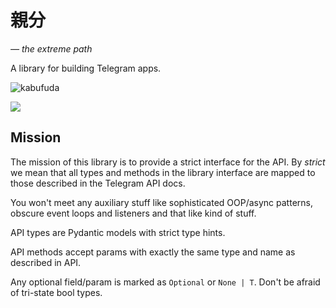 # 親分

_— the extreme path_

A library for building Telegram apps.

![kabufuda](https://upload.wikimedia.org/wikipedia/commons/c/cc/Kabufuda_-_01.jpg)

![](https://github.com/tgrx/oyabun/actions/workflows/development.yaml/badge.svg?branch=main)

## Mission

The mission of this library is to provide a strict interface for the API.
By *strict* we mean that all types and methods in the library interface
are mapped to those described in the Telegram API docs.

You won't meet any auxiliary stuff like sophisticated OOP/async patterns,
obscure event loops and listeners and that like kind of stuff.

API types are Pydantic models with strict type hints.

API methods accept params with exactly the same type and name as described in API.

Any optional field/param is marked as `Optional` or `None | T`. Don't be afraid of tri-state bool types.

